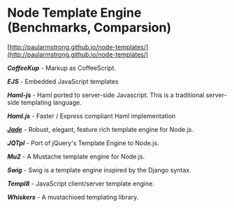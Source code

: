# Node Template Engine (Benchmarks, Comparsion)
[http://paularmstrong.github.io/node-templates/](http://paularmstrong.github.io/node-templates/)

***CoffeeKup*** - Markup as CoffeeScript.

***EJS*** - Embedded JavaScript templates

***Haml-js*** - Haml ported to server-side Javascript. This is a traditional server-side templating language.

***Haml.js*** - Faster / Express compliant Haml implementation

***[Jade](http://jade-lang.com/)*** - Robust, elegant, feature rich template engine for Node.js.

***JQTpl*** - Port of jQuery's Template Engine to Node.js.

***Mu2*** - A Mustache template engine for Node.js.

***Swig*** - Swig is a template engine inspired by the Django syntax.

***Templ8*** - JavaScript client/server template engine.

***Whiskers*** - A mustachioed templating library.
